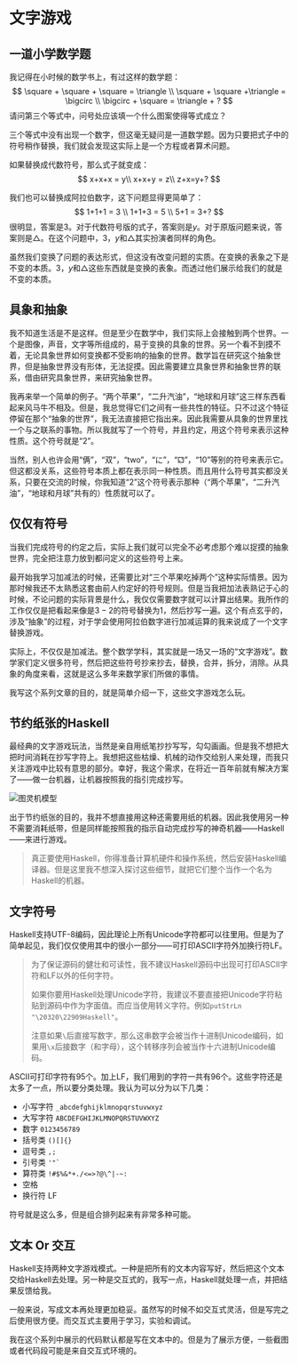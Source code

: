 # 文字游戏

## 一道小学数学题

我记得在小时候的数学书上，有过这样的数学题：
$$
\square + \square + \square = \triangle  \\
\square + \square +\triangle = \bigcirc \\
\bigcirc + \square = \triangle + ?
$$
请问第三个等式中，问号处应该填一个什么图案使得等式成立？

三个等式中没有出现一个数字，但这毫无疑问是一道数学题。因为只要把式子中的符号稍作替换，我们就会发现这实际上是一个方程或者算术问题。

如果替换成代数符号，那么式子就变成：
$$
x+x+x = y\\
x+x+y = z\\
z+x=y+?
$$


我们也可以替换成阿拉伯数字，这下问题显得更简单了：
$$
1+1+1 = 3 \\
1+1+3 = 5 \\
5+1 = 3+?
$$
很明显，答案是$3$。对于代数符号版的式子，答案则是$y$。对于原版问题来说，答案则是$\triangle$。在这个问题中，$3$，$y$和$\triangle$其实扮演者同样的角色。

虽然我们变换了问题的表达形式，但这没有改变问题的实质。在变换的表象之下是不变的本质。$3$，$y$和$\triangle​$这些东西就是变换的表象。而透过他们展示给我们的就是不变的本质。

## 具象和抽象

我不知道生活是不是这样。但是至少在数学中，我们实际上会接触到两个世界。一个是图像，声音，文字等所组成的，易于变换的具象的世界。另一个看不到摸不着，无论具象世界如何变换都不受影响的抽象的世界。数学旨在研究这个抽象世界，但是抽象世界没有形体，无法捉摸。因此需要建立具象世界和抽象世界的联系，借由研究具象世界，来研究抽象世界。

我再来举一个简单的例子。“两个苹果”，“二升汽油”，“地球和月球”这三样东西看起来风马牛不相及。但是，我总觉得它们之间有一些共性的特征。只不过这个特征停留在那个“抽象的世界”，我无法直接把它指出来。因此我需要从具象的世界里找一个与之联系的事物。所以我就写了一个符号，并且约定，用这个符号来表示这种性质。这个符号就是“2”。

当然，别人也许会用“俩”，“双”，“two”，“に”，“⚁”，“10”等别的符号来表示它。但这都没关系，这些符号本质上都在表示同一种性质。而且用什么符号其实都没关系，只要在交流的时候，你我知道“2”这个符号表示那种（“两个苹果”，“二升汽油”，“地球和月球”共有的）性质就可以了。

## 仅仅有符号

当我们完成符号的约定之后，实际上我们就可以完全不必考虑那个难以捉摸的抽象世界，完全把注意力放到都问定义的这些符号上来。

最开始我学习加减法的时候，还需要比对“三个苹果吃掉两个”这种实际情景。因为那时候我还不太熟悉这套由前人约定好的符号规则。但是当我把加法表熟记于心的时候，不论问题的实际背景是什么，我仅仅需要数字就可以计算出结果。我所作的工作仅仅是把看起来像是$3-2$的符号替换为$1$，然后抄写一遍。这个有点玄乎的，涉及“抽象”的过程，对于学会使用阿拉伯数字进行加减运算的我来说成了一个文字替换游戏。

实际上，不仅仅是加减法。整个数学学科，其实就是一场又一场的“文字游戏”。数学家们定义很多符号，然后把这些符号抄来抄去，替换，合并，拆分，消除。从具象的角度来看，这就是这么多年来数学家们所做的事情。

我写这个系列文章的目的，就是简单介绍一下，这些文字游戏怎么玩。

## 节约纸张的Haskell

最经典的文字游戏玩法，当然是亲自用纸笔抄抄写写，勾勾画画。但是我不想把大把时间消耗在抄写字符上。我想把这些枯燥、机械的动作交给别人来处理，而我只关注游戏中比较有意思的部分。幸好，我这个需求，在将近一百年前就有解决方案了——做一台机器，让机器按照我的指引完成抄写。

![图灵机模型](https://upload.wikimedia.org/wikipedia/commons/thumb/a/ad/Model_of_a_Turing_machine.jpg/1280px-Model_of_a_Turing_machine.jpg)

出于节约纸张的目的，我并不想直接用这种还需要用纸的机器。因此我使用另一种不需要消耗纸带，但是同样能按照我的指示自动完成抄写的神奇机器——Haskell——来进行游戏。

> 真正要使用Haskell，你得准备计算机硬件和操作系统，然后安装Haskell编译器。但是这里我不想深入探讨这些细节，就把它们整个当作一个名为Haskell的机器。

## 文字符号

Haskell支持UTF-8编码，因此理论上所有Unicode字符都可以往里用。但是为了简单起见，我们仅仅使用其中的很小一部分——可打印ASCII字符外加换行符LF。

> 为了保证源码的健壮和可读性，我不建议Haskell源码中出现可打印ASCII字符和LF以外的任何字符。
>
> 如果你要用Haskell处理Unicode字符，我建议不要直接把Unicode字符粘贴到源码中作为字面值。而应当使用转义字符。例如`putStrLn "\20320\22909Haskell"`。
>
> 注意如果`\`后直接写数字，那么这串数字会被当作十进制Unicode编码，如果用`\x`后接数字（和字母），这个转移序列会被当作十六进制Unicode编码。

ASCII可打印字符有95个。加上LF，我们用到的字符一共有96个。这些字符还是太多了一点，所以要分类处理。我认为可以分为以下几类：

- 小写字符 `_abcdefghijklmnopqrstuvwxyz`
- 大写字符 `ABCDEFGHIJKLMNOPQRSTUVWXYZ`
- 数字 `0123456789`
- 括号类 `()[]{}`
- 逗号类 `,;`
- 引号类 <code>'"\`</code>
- 算符类 `!#$%&*+./<=>?@\^|-~:`
- 空格 ` `
- 换行符 LF

符号就是这么多，但是组合排列起来有非常多种可能。

## 文本 Or 交互

Haskell支持两种文字游戏模式。一种是把所有的文本内容写好，然后把这个文本交给Haskell去处理。另一种是交互式的，我写一点，Haskell就处理一点，并把结果反馈给我。

一般来说，写成文本再处理更加稳妥。虽然写的时候不如交互式灵活，但是写完之后使用很方便。而交互式主要用于学习，实验和调试。

我在这个系列中展示的代码默认都是写在文本中的。但是为了展示方便，一些截图或者代码段可能是来自交互式环境的。

